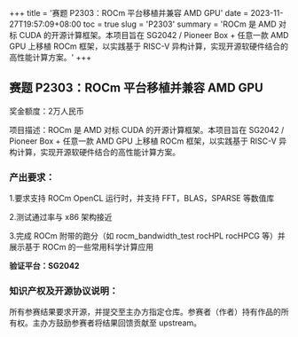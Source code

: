 +++
title = '赛题 P2303：ROCm 平台移植并兼容 AMD GPU'
date = 2023-11-27T19:57:09+08:00
toc = true
slug = 'P2303'
summary = 'ROCm 是 AMD 对标 CUDA 的开源计算框架。本项目旨在 SG2042 / Pioneer Box + 任意一款 AMD GPU 上移植 ROCm 框架，以实践基于 RISC-V 异构计算，实现开源软硬件结合的高性能计算方案。'
+++

## 赛题 P2303：ROCm 平台移植并兼容 AMD GPU

奖金额度：2万人民币

项目描述：ROCm 是 AMD 对标 CUDA 的开源计算框架。本项目旨在 SG2042 / Pioneer Box + 任意一款 AMD GPU 上移植 ROCm 框架，以实践基于 RISC-V 异构计算，实现开源软硬件结合的高性能计算方案。

### 产出要求：

1.要求支持 ROCm OpenCL 运行时，并支持 FFT，BLAS，SPARSE 等数值库

2.测试通过率与 x86 架构接近

3.完成 ROCm 附带的跑分（如 rocm_bandwidth_test rocHPL rocHPCG 等）并展示基于 ROCm 的一些常用科学计算应用

**验证平台：SG2042**

### 知识产权及开源协议说明：

所有参赛结果要求开源，并提交至主办方指定仓库。参赛者（作者）持有作品的所有权。主办方鼓励参赛者将结果回馈贡献至 upstream。
